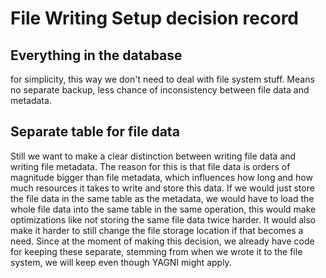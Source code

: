 # File Writing Setup decision record

## Everything in the database

for simplicity, this way we don't need to deal with file system stuff. Means no separate backup, less chance of inconsistency between file data and metadata.

## Separate table for file data

Still we want to make a clear distinction between writing file data and writing file metadata.
The reason for this is that file data is orders of magnitude bigger than file metadata, which influences how long and how much resources it takes to write and store this data.
If we would just store the file data in the same table as the metadata, we would have to load the whole file data into the same table in the same operation, this would make optimizations like not storing the same file data twice harder. It would also make it harder to still change the file storage location if that becomes a need.
Since at the moment of making this decision, we already have code for keeping these separate, stemming from when we wrote it to the file system, we will keep even though YAGNI might apply.
